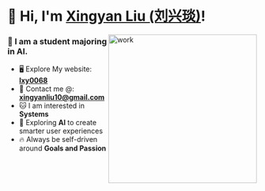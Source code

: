 <h1>
  👋 Hi, I'm <a href="https://github.com/lxy0068"> Xingyan Liu (刘兴琰)</a>!
</h1>

  <img align="right" src="https://github.com/user-attachments/assets/9f732bb2-8b8c-4bc7-bf82-c342e8209253" width="300" alt="work"/>

### 🚀 I am a student majoring in <strong>AI</strong>.

<ul>
  <li>
    🖥️ Explore My website: <a href="https://lxy0068.github.io/" target="_blank"><strong>lxy0068</strong></a>
  </li>
  <li>
    📧 Contact me @: <a href="mailto:xingyan"><strong>xingyanliu10@gmail.com</strong></a>
  </li>
  <li>
    🐱 I am interested in <strong>Systems</strong>
  </li>
  <li>
    🧠 Exploring <strong>AI</strong> to create smarter user experiences
  </li>
  <li>
    🔥 Always be self-driven around <strong>Goals and Passion</strong>
  </li>
</ul>
